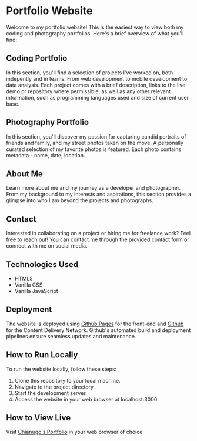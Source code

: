 # Portfolio Website

Welcome to my portfolio website! This is the easiest way to view both my coding and photography portfolios. Here's a brief overview of what you'll find:

## Coding Portfolio

In this section, you'll find a selection of projects I've worked on, both indepently and in teams. From web development to mobile development to data analysis. Each project comes with a brief description, links to the live demo or repository where permissible, as well as any other relevant information, such as programming languages used and size of current user base.

## Photography Portfolio

In this section, you'll discover my passion for capturing candid portraits of friends and family, and my street photos taken on the move. A personally curated selection of my favorite photos is featured. Each photo contains metadata - name, date, location.

## About Me

Learn more about me and my journey as a developer and photographer. From my background to my interests and aspirations, this section provides a glimpse into who I am beyond the projects and photographs.

## Contact

Interested in collaborating on a project or hiring me for freelance work? Feel free to reach out! You can contact me through the provided contact form or connect with me on social media.

## Technologies Used

- HTML5
- Vanilla CSS
- Vanilla JavaScript

## Deployment

The website is deployed using [Github Pages](https://pages.github.com/) for the front-end and [Github](https://gaac.vercel.app/) for the Content Delivery Network. Github's automated build and deployment pipelines ensure seamless updates and maintenance.

## How to Run Locally

To run the website locally, follow these steps:

1. Clone this repository to your local machine.
2. Navigate to the project directory.
3. Start the development server.
4. Access the website in your web browser at localhost:3000.

## How to View Live

Visit [Chianugo's Portfolio](https://chianugo.com) in your web browser of choice
